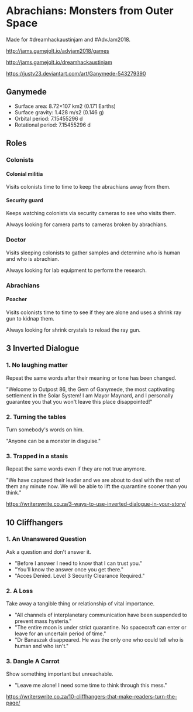 # Abrachians: Monsters from Outer Space
Made for #dreamhackaustinjam and #AdvJam2018.

http://jams.gamejolt.io/advjam2018/games

http://jams.gamejolt.io/dreamhackaustinjam

https://justv23.deviantart.com/art/Ganymede-543279390
## Ganymede
* Surface area: 8.72×107 km2 (0.171 Earths)
* Surface gravity: 1.428 m/s2 (0.146 g)
* Orbital period: 7.15455296 d
* Rotational period: 7.15455296 d

## Roles

### Colonists

#### Colonial militia

Visits colonists time to time to keep the abrachians away from them.

#### Security guard

Keeps watching colonists via security cameras to see who visits them.

Always looking for camera parts to cameras broken by abrachians.

### Doctor

Visits sleeping colonists to gather samples and determine who is human and who is abrachian.

Always looking for lab equipment to perform the research.

### Abrachians

#### Poacher

Visits colonists time to time to see if they are alone and uses a shrink ray gun to kidnap them.

Always looking for shrink crystals to reload the ray gun.

## 3 Inverted Dialogue

### 1. No laughing matter

Repeat the same words after their meaning or tone has been changed.

"Welcome to Outpost 86, the Gem of Ganymede, the most captivating settlement in the Solar System! I am Mayor Maynard, and I personally guarantee you that you won't leave this place disappointed!"

### 2. Turning the tables

Turn somebody's words on him.

"Anyone can be a monster in disguise."

### 3. Trapped in a stasis
Repeat the same words even if they are not true anymore.

"We have captured their leader and we are about to deal with the rest of them any minute now. We will be able to lift the quarantine sooner than you think."

https://writerswrite.co.za/3-ways-to-use-inverted-dialogue-in-your-story/

## 10 Cliffhangers

### 1. An Unanswered Question

Ask a question and don't answer it.

* "Before I answer I need to know that I can trust you."
* "You'll know the answer once you get there."
* "Acces Denied. Level 3 Security Clearance Required."

### 2. A Loss

Take away a tangible thing or relationship of vital importance.

* "All channels of interplanetary communication have been suspended to prevent mass hysteria."
* "The entire moon is under strict quarantine. No spacecraft can enter or leave for an uncertain period of time."
* "Dr Banaszak disappeared. He was the only one who could tell who is human and who isn't."

### 3. Dangle A Carrot

Show something important but unreachable.

* "Leave me alone! I need some time to think through this mess."

https://writerswrite.co.za/10-cliffhangers-that-make-readers-turn-the-page/
